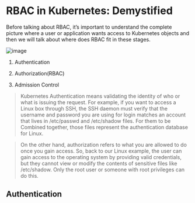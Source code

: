 # RBAC in Kubernetes: Demystified

Before talking about RBAC, it’s important to understand the complete picture where a user or application wants access to Kubernetes objects and then we will talk about where does RBAC fit in these stages.

![image](https://user-images.githubusercontent.com/33947539/148539896-7651c776-3b63-4818-89a1-c954eae3babe.png)

1. Authentication

2. Authorization(RBAC)

3. Admission Control

>Kubernetes Authentication means validating the identity of who or what is issuing the request. For example, if you want to access a Linux box through SSH, the SSH daemon must verify that the username and password you are using for login matches an account that lives in /etc/passwd and /etc/shadow files. For them to be Combined together, those files represent the authentication database for Linux. 


>On the other hand, authorization refers to what you are allowed to do once you gain access. So, back to our Linux example, the user can gain access to the operating system by providing valid credentials, but they cannot view or modify the contents of sensitive files like /etc/shadow. Only the root user or someone with root privileges can do this.

## Authentication

